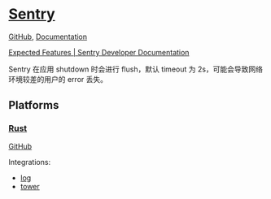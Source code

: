 # [Sentry](https://sentry.io/)
[GitHub](https://github.com/getsentry/sentry), [Documentation](https://docs.sentry.io/)

[Expected Features | Sentry Developer Documentation](https://develop.sentry.dev/sdk/features/)

Sentry 在应用 shutdown 时会进行 flush，默认 timeout 为 2s，可能会导致网络环境较差的用户的 error 丢失。

## Platforms
### [Rust](https://docs.sentry.io/platforms/rust/)
[GitHub](https://github.com/getsentry/sentry-rust/tree/master/sentry)

Integrations:
- [log](https://docs.rs/sentry-log/0.31.3/sentry_log/)
- [tower](https://crates.io/crates/sentry-tower)